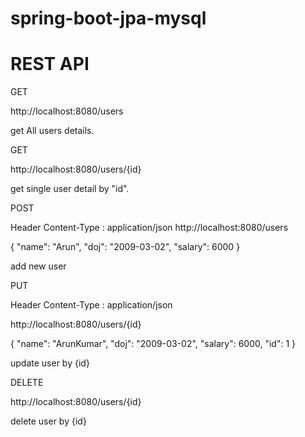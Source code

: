 # spring-boot-jpa-mysql

# REST API

GET

http://localhost:8080/users

get All users details.

GET

http://localhost:8080/users/{id}

get single user detail by "id".



POST

Header
Content-Type : application/json
http://localhost:8080/users

{
  "name": "Arun",
  "doj": "2009-03-02",
  "salary": 6000
}

add new user



PUT

Header
Content-Type : application/json


http://localhost:8080/users/{id}

{
  "name": "ArunKumar",
  "doj": "2009-03-02",
  "salary": 6000,
  "id": 1 
}

update user by {id}


DELETE

http://localhost:8080/users/{id}

delete user by {id}
